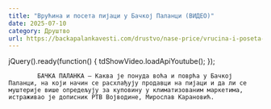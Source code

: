 ```yaml
---
title: "Врућина и посета пијаци у Бачкој Паланци (ВИДЕО)"
date: 2025-07-10
category: Друштво
url: https://backapalankavesti.com/drustvo/nase-price/vrucina-i-poseta-pijaci-u-backoj-palanci-video/
---
```


jQuery().ready(function() {
                            tdShowVideo.loadApiYoutube(); 
                        });
                        
                    
            БАЧКА ПАЛАНКА – Каква је понуда воћа и поврћа у Бачкој Паланци, на који начин се расхлађују продавци на пијаци и да ли се муштерије више опредељују за куповину у климатизованим маркетима, истраживао је дописник РТВ Војводине, Мирослав Карановић.
